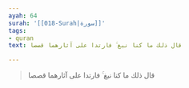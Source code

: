 ```yaml
---
ayah: 64
surah: '[[018-Surah|سورة]]'
tags:
- quran
text: قال ذلك ما كنا نبغ ۚ فارتدا على آثارهما قصصا

---
```

> قال ذلك ما كنا نبغ ۚ فارتدا على آثارهما قصصا
